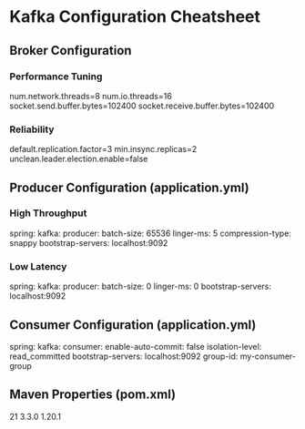 ﻿# Kafka Configuration Cheatsheet

## Broker Configuration

### Performance Tuning
num.network.threads=8
num.io.threads=16
socket.send.buffer.bytes=102400
socket.receive.buffer.bytes=102400

### Reliability
default.replication.factor=3
min.insync.replicas=2
unclean.leader.election.enable=false

## Producer Configuration (application.yml)

### High Throughput
spring:
  kafka:
    producer:
      batch-size: 65536
      linger-ms: 5
      compression-type: snappy
      bootstrap-servers: localhost:9092

### Low Latency  
spring:
  kafka:
    producer:
      batch-size: 0
      linger-ms: 0
      bootstrap-servers: localhost:9092

## Consumer Configuration (application.yml)

spring:
  kafka:
    consumer:
      enable-auto-commit: false
      isolation-level: read_committed
      bootstrap-servers: localhost:9092
      group-id: my-consumer-group

## Maven Properties (pom.xml)

<properties>
    <java.version>21</java.version>
    <spring-kafka.version>3.3.0</spring-kafka.version>
    <testcontainers.version>1.20.1</testcontainers.version>
</properties>
